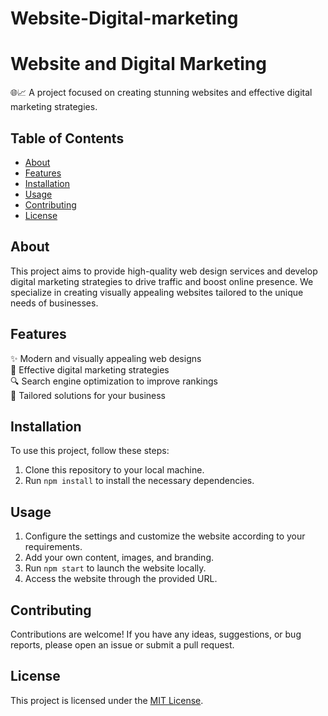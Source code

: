 # Website-Digital-marketing
# Website and Digital Marketing

🌐📈 A project focused on creating stunning websites and effective digital marketing strategies.

## Table of Contents

- [About](#about)
- [Features](#features)
- [Installation](#installation)
- [Usage](#usage)
- [Contributing](#contributing)
- [License](#license)

## About

This project aims to provide high-quality web design services and develop digital marketing strategies to drive traffic and boost online presence. We specialize in creating visually appealing websites tailored to the unique needs of businesses.

## Features

✨ Modern and visually appealing web designs\
🚀 Effective digital marketing strategies\
🔍 Search engine optimization to improve rankings\
💼 Tailored solutions for your business

## Installation

To use this project, follow these steps:

1. Clone this repository to your local machine.
2. Run `npm install` to install the necessary dependencies.

## Usage

1. Configure the settings and customize the website according to your requirements.
2. Add your own content, images, and branding.
3. Run `npm start` to launch the website locally.
4. Access the website through the provided URL.

## Contributing

Contributions are welcome! If you have any ideas, suggestions, or bug reports, please open an issue or submit a pull request.

## License

This project is licensed under the [MIT License](LICENSE).


 
